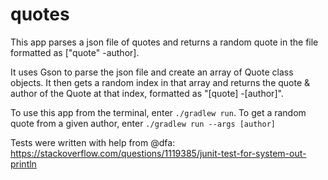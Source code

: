 # quotes

This app parses a json file of quotes and returns a random quote in the file formatted as ["quote" -author].

It uses Gson to parse the json file and create an array of Quote class objects. It then gets a random index in that array and returns the quote & author of the Quote at that index, formatted as "[quote] -[author]".

To use this app from the terminal, enter `./gradlew run`.
To get a random quote from a given author, enter `./gradlew run --args [author]`

Tests were written with help from @dfa:
https://stackoverflow.com/questions/1119385/junit-test-for-system-out-println
